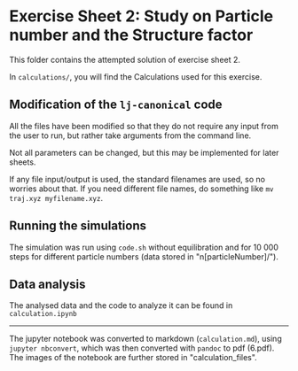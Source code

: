 # Exercise Sheet 2: Study on Particle number and the Structure factor

This folder contains the attempted solution of exercise sheet 2.

In `calculations/`, you will find the Calculations used for this exercise.

## Modification of the `lj-canonical` code

All the files have been modified so that they do not require any input from the user to run, but rather take arguments from the command line.

Not all parameters can be changed, but this may be implemented for later sheets.

If any file input/output is used, the standard filenames are used, so no worries about that. If you need different file names, do something like `mv traj.xyz myfilename.xyz`.

## Running the simulations

The simulation was run using `code.sh` without equilibration and for 10 000 steps for different particle numbers (data stored in "n[particleNumber]/").


## Data analysis

The analysed data and the code to analyze it can be found in `calculation.ipynb` 

___________

The jupyter notebook was converted to markdown (`calculation.md`), using `jupyter nbconvert`, which was then converted with `pandoc` to pdf (6.pdf).
The images of the notebook are further stored in "calculation_files".